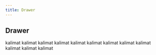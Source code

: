 ```yaml
---
title: Drawer
---
```


## Drawer

kalimat kalimat
kalimat kalimat
kalimat kalimat
kalimat kalimat
kalimat kalimat
kalimat kalimat

